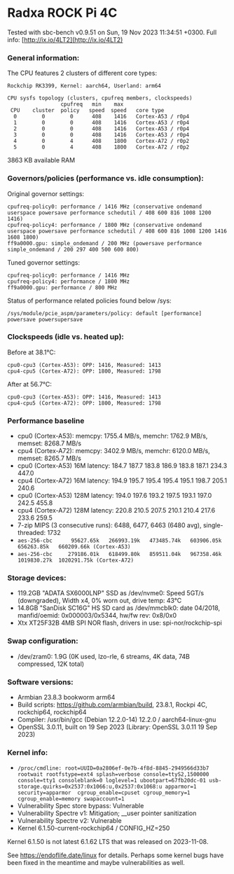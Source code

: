 # Radxa ROCK Pi 4C

Tested with sbc-bench v0.9.51 on Sun, 19 Nov 2023 11:34:51 +0300. Full info: [http://ix.io/4LT2](http://ix.io/4LT2)

### General information:

The CPU features 2 clusters of different core types:

    Rockchip RK3399, Kernel: aarch64, Userland: arm64
    
    CPU sysfs topology (clusters, cpufreq members, clockspeeds)
                     cpufreq   min    max
     CPU    cluster  policy   speed  speed   core type
      0        0        0      408    1416   Cortex-A53 / r0p4
      1        0        0      408    1416   Cortex-A53 / r0p4
      2        0        0      408    1416   Cortex-A53 / r0p4
      3        0        0      408    1416   Cortex-A53 / r0p4
      4        0        4      408    1800   Cortex-A72 / r0p2
      5        0        4      408    1800   Cortex-A72 / r0p2

3863 KB available RAM

### Governors/policies (performance vs. idle consumption):

Original governor settings:

    cpufreq-policy0: performance / 1416 MHz (conservative ondemand userspace powersave performance schedutil / 408 600 816 1008 1200 1416)
    cpufreq-policy4: performance / 1800 MHz (conservative ondemand userspace powersave performance schedutil / 408 600 816 1008 1200 1416 1608 1800)
    ff9a0000.gpu: simple_ondemand / 200 MHz (powersave performance simple_ondemand / 200 297 400 500 600 800)

Tuned governor settings:

    cpufreq-policy0: performance / 1416 MHz
    cpufreq-policy4: performance / 1800 MHz
    ff9a0000.gpu: performance / 800 MHz

Status of performance related policies found below /sys:

    /sys/module/pcie_aspm/parameters/policy: default [performance] powersave powersupersave

### Clockspeeds (idle vs. heated up):

Before at 38.1°C:

    cpu0-cpu3 (Cortex-A53): OPP: 1416, Measured: 1413 
    cpu4-cpu5 (Cortex-A72): OPP: 1800, Measured: 1798 

After at 56.7°C:

    cpu0-cpu3 (Cortex-A53): OPP: 1416, Measured: 1413 
    cpu4-cpu5 (Cortex-A72): OPP: 1800, Measured: 1798 

### Performance baseline

  * cpu0 (Cortex-A53): memcpy: 1755.4 MB/s, memchr: 1762.9 MB/s, memset: 8268.7 MB/s
  * cpu4 (Cortex-A72): memcpy: 3402.9 MB/s, memchr: 6120.0 MB/s, memset: 8265.7 MB/s
  * cpu0 (Cortex-A53) 16M latency: 184.7 187.7 183.8 186.9 183.8 187.1 234.3 447.0 
  * cpu4 (Cortex-A72) 16M latency: 194.9 195.7 195.4 195.4 195.1 198.7 205.1 240.6 
  * cpu0 (Cortex-A53) 128M latency: 194.0 197.6 193.2 197.5 193.1 197.0 242.5 455.8 
  * cpu4 (Cortex-A72) 128M latency: 220.8 210.5 207.5 210.1 210.4 217.6 233.6 259.5 
  * 7-zip MIPS (3 consecutive runs): 6488, 6477, 6463 (6480 avg), single-threaded: 1732
  * `aes-256-cbc      95627.65k   266993.19k   473485.74k   603906.05k   656263.85k   660209.66k (Cortex-A53)`
  * `aes-256-cbc     279186.01k   618499.80k   859511.04k   967358.46k  1019830.27k  1020291.75k (Cortex-A72)`

### Storage devices:

  * 119.2GB "ADATA SX6000LNP" SSD as /dev/nvme0: Speed 5GT/s (downgraded), Width x4, 0% worn out, drive temp: 43°C
  * 14.8GB "SanDisk SC16G" HS SD card as /dev/mmcblk0: date 04/2018, manfid/oemid: 0x000003/0x5344, hw/fw rev: 0x8/0x0
  * Xtx XT25F32B 4MB SPI NOR flash, drivers in use: spi-nor/rockchip-spi

### Swap configuration:

  * /dev/zram0: 1.9G (0K used, lzo-rle, 6 streams, 4K data, 74B compressed, 12K total)

### Software versions:

  * Armbian 23.8.3 bookworm arm64
  * Build scripts: https://github.com/armbian/build, 23.8.1, Rockpi 4C, rockchip64, rockchip64
  * Compiler: /usr/bin/gcc (Debian 12.2.0-14) 12.2.0 / aarch64-linux-gnu
  * OpenSSL 3.0.11, built on 19 Sep 2023 (Library: OpenSSL 3.0.11 19 Sep 2023)    

### Kernel info:

  * `/proc/cmdline: root=UUID=0a2806ef-0e7b-4f8d-8845-2949566d33b7 rootwait rootfstype=ext4 splash=verbose console=ttyS2,1500000 console=tty1 consoleblank=0 loglevel=1 ubootpart=67fb20dc-01 usb-storage.quirks=0x2537:0x1066:u,0x2537:0x1068:u apparmor=1 security=apparmor  cgroup_enable=cpuset cgroup_memory=1 cgroup_enable=memory swapaccount=1`
  * Vulnerability Spec store bypass:    Vulnerable
  * Vulnerability Spectre v1:           Mitigation; __user pointer sanitization
  * Vulnerability Spectre v2:           Vulnerable
  * Kernel 6.1.50-current-rockchip64 / CONFIG_HZ=250

Kernel 6.1.50 is not latest 6.1.62 LTS that was released on 2023-11-08.

See https://endoflife.date/linux for details. Perhaps some kernel bugs have
been fixed in the meantime and maybe vulnerabilities as well.